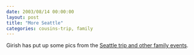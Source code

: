 ```yaml
---
date: 2003/08/14 00:00:00
layout: post
title: "More Seattle"
categories: cousins-trip, family
---
```


Girish has put up some pics from the [Seattle trip and other family events](http://f2.pg.photos.yahoo.com/girishvnair02).
